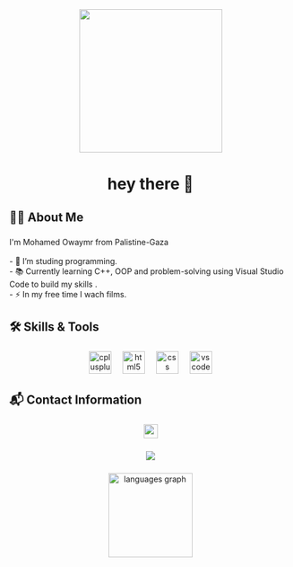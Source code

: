 <div align="center">
  <img height="255" src="https://github.com/SP-XD/SP-XD/blob/main/images/dev-working_rounded.gif?raw=true"  />
</div>

###

<h1 align="center">hey there 👋</h1>

###

<h2 align="left">👩‍💻  About Me</h2>

###

<p align="left">I'm Mohamed Owaymr from Palistine-Gaza<br><br>- 🔭 I’m studing programming.<br>- 📚 Currently learning C++, OOP and problem-solving using Visual Studio Code to build my skills .<br>- ⚡ In my free time I wach films.</p>

###

<h2 align="left">🛠️ Skills & Tools</h2>

###

<div align="center">
  <img src="https://cdn.jsdelivr.net/gh/devicons/devicon/icons/cplusplus/cplusplus-original.svg" height="40" alt="cplusplus logo"  />
  <img width="12" />
  <img src="https://cdn.jsdelivr.net/gh/devicons/devicon/icons/html5/html5-original.svg" height="40" alt="html5 logo"  />
  <img width="12" />
  <img src="https://cdn.jsdelivr.net/gh/devicons/devicon/icons/css3/css3-original.svg" height="40" alt="css logo"  />
  <img width="12" />
  <img src="https://cdn.jsdelivr.net/gh/devicons/devicon/icons/vscode/vscode-original.svg" height="40" alt="vscode logo"  />
</div>

###

<h2 align="left">📬 Contact Information</h2>

###

<div align="center">
  <a href="https://mail.google.com/mail/?view=cm&fs=1&to=mohamedowaymr@gmail.com" target="_blank">
    <img src="https://img.shields.io/static/v1?message=Gmail&logo=gmail&label=&color=D14836&logoColor=white&labelColor=&style=for-the-badge" height="25" alt="gmail logo"  />
  </a>
</div>

###

<div align="center">
  <img src="https://visitor-badge.laobi.icu/badge?page_id=Mohamed-Owaymr.Mohamed-Owaymr&"  />
</div>

###

<div align="center">
  <img src="https://github-readme-stats.vercel.app/api/top-langs?username=Mohamed-Owaymr&locale=en&hide_title=false&layout=compact&card_width=320&langs_count=5&theme=dracula&hide_border=false&order=2" height="150" alt="languages graph"  />
</div>

###
